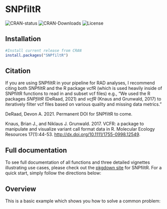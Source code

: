 
<!-- README.md is generated from README.Rmd. Please edit that file -->

# SNPfiltR

<!-- badges: start -->

![CRAN-status](https://www.r-pkg.org/badges/version-last-release/SNPfiltR)
![CRAN-Downloads](https://cranlogs.r-pkg.org/badges/grand-total/SNPfiltR)
![License](https://img.shields.io/badge/license-MIT-red.svg)
<!-- badges: end -->

## Installation

``` r
#Install current release from CRAN
install.packages("SNPfiltR")
```

## Citation

If you are using SNPfiltR in your pipeline for RAD analyses, I recommend
citing both SNPfiltR and the R package vcfR (which is used heavily
inside of SNPfiltR functions to read in and subset vcf files) e.g., “We
used the R packages *SNPfiltR* (DeRaad, 2021) and *vcfR* (Knaus and
Grunwald, 2017) to iteratively filter vcf files based on various quality
and missing data metrics.”

DeRaad, Devon A. 2021. Permanent DOI for SNPfiltR to come.

Knaus, Brian J., and Niklaus J. Grunwald. 2017. VCFR: a package to
manipulate and visualize variant call format data in R. Molecular
Ecology Resources 17(1):44-53.
<http://dx.doi.org/10.1111/1755-0998.12549>.

## Full documentation

To see full documentation of all functions and three detailed vignettes
illustrating use cases, please check out the [pkgdown
site](https://devonderaad.github.io/SNPfiltR/index.html) for SNPfiltR.
For a quick start, simply follow the directions below:

## Overview

This is a basic example which shows you how to solve a common problem:
